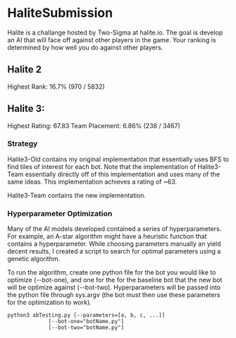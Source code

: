# HaliteSubmission

Halite is a challange hosted by Two-Sigma at halite.io. The goal is develop an AI that will face off
against other players in the game. Your ranking is determined by how well you do against other players. 

## Halite 2

Highest Rank: 16.7% (970 / 5832)

## Halite 3:

Highest Rating: 67.83 
Team Placement: 6.86% (238 / 3467)

### Strategy

Halite3-Old contains my original implementation that essentially uses BFS to find tiles of interest for each bot.
Note that the implementation of Halite3-Team essentially directly off of this implementation and uses many of the same ideas.
This implementation achieves a rating of ~63. 

Halite3-Team contains the new implementation.

### Hyperparameter Optimization

Many of the AI models developed contained a series of hyperparameters. For example, an A-star algorithm might 
have a heuristic function that contains a hyperparameter. While choosing parameters manually an yield 
decent results, I created a script to search for optimal parameters using a genetic algorithm. 

To run the algorithm, create one python file for the bot you would like to optimize (--bot-one), and one for the for 
the baseline bot that the new bot will be optimize against (--bot-two). Hyperparameters will be passed into the python 
file through sys.argv (the bot must then use these parameters for the optimization to work). 

```
python3 abTesting.py [--parameters=[a, b, c, ...]] 
		     [--bot-one="botName.py"]
		     [--bot-two="botName.py"]
```



